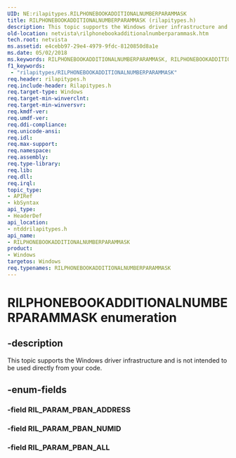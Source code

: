```yaml
---
UID: NE:rilapitypes.RILPHONEBOOKADDITIONALNUMBERPARAMMASK
title: RILPHONEBOOKADDITIONALNUMBERPARAMMASK (rilapitypes.h)
description: This topic supports the Windows driver infrastructure and is not intended to be used directly from your code.
old-location: netvista\rilphonebookadditionalnumberparammask.htm
tech.root: netvista
ms.assetid: e4cebb97-29e4-4979-9fdc-8120850d8a1e
ms.date: 05/02/2018
ms.keywords: RILPHONEBOOKADDITIONALNUMBERPARAMMASK, RILPHONEBOOKADDITIONALNUMBERPARAMMASK enumeration [Network Drivers Starting with Windows Vista], RIL_PARAM_PBAN_ALL, RIL_PARAM_PBAN_NUMID, netvista.rilphonebookadditionalnumberparammask, ntddrilapitypes/RILPHONEBOOKADDITIONALNUMBERPARAMMASK, ntddrilapitypes/RIL_PARAM_PBAN_ALL, ntddrilapitypes/RIL_PARAM_PBAN_NUMID
f1_keywords:
 - "rilapitypes/RILPHONEBOOKADDITIONALNUMBERPARAMMASK"
req.header: rilapitypes.h
req.include-header: Rilapitypes.h
req.target-type: Windows
req.target-min-winverclnt: 
req.target-min-winversvr: 
req.kmdf-ver: 
req.umdf-ver: 
req.ddi-compliance: 
req.unicode-ansi: 
req.idl: 
req.max-support: 
req.namespace: 
req.assembly: 
req.type-library: 
req.lib: 
req.dll: 
req.irql: 
topic_type:
- APIRef
- kbSyntax
api_type:
- HeaderDef
api_location:
- ntddrilapitypes.h
api_name:
- RILPHONEBOOKADDITIONALNUMBERPARAMMASK
product:
- Windows
targetos: Windows
req.typenames: RILPHONEBOOKADDITIONALNUMBERPARAMMASK
---
```


# RILPHONEBOOKADDITIONALNUMBERPARAMMASK enumeration


## -description


This topic supports the Windows driver infrastructure and is not intended to be used directly from your code.


## -enum-fields




### -field RIL_PARAM_PBAN_ADDRESS


### -field RIL_PARAM_PBAN_NUMID


### -field RIL_PARAM_PBAN_ALL

